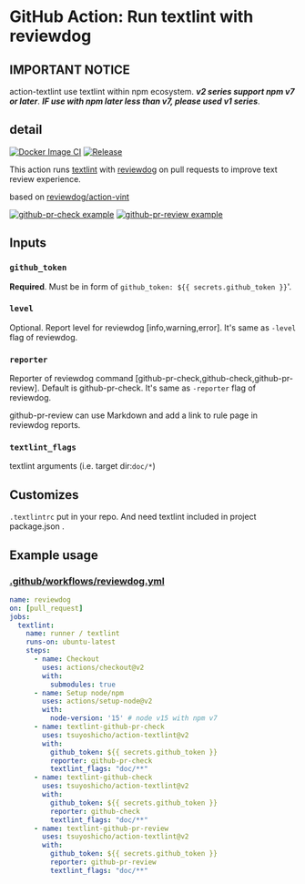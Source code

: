 # GitHub Action: Run textlint with reviewdog

## IMPORTANT NOTICE

action-textlint use textlint within npm ecosystem.
___v2 series support npm v7 or later___.
___IF use with npm later less than v7, please used v1 series___.

## detail

[![Docker Image CI](https://github.com/tsuyoshicho/action-textlint/workflows/Docker%20Image%20CI/badge.svg)](https://github.com/tsuyoshicho/action-textlint/actions)
[![Release](https://github.com/tsuyoshicho/action-textlint/workflows/release/badge.svg)](https://github.com/tsuyoshicho/action-textlint/releases)

This action runs [textlint](https://github.com/textlint/textlint) with
[reviewdog](https://github.com/reviewdog/reviewdog) on pull requests to improve
text review experience.

based on [reviewdog/action-vint](https://github.com/reviewdog/action-vint)

[![github-pr-check example](https://user-images.githubusercontent.com/96727/70858620-bdc2fb80-1f48-11ea-9c1a-b5abb5a6566a.png)](https://user-images.githubusercontent.com/96727/70858620-bdc2fb80-1f48-11ea-9c1a-b5abb5a6566a.png)
[![github-pr-review example](https://user-images.githubusercontent.com/96727/70858610-a1bf5a00-1f48-11ea-84c4-7ee7392548e6.png)](https://user-images.githubusercontent.com/96727/70858610-a1bf5a00-1f48-11ea-84c4-7ee7392548e6.png)

## Inputs

### `github_token`

**Required**. Must be in form of `github_token: ${{ secrets.github_token }}`'.

### `level`

Optional. Report level for reviewdog [info,warning,error].
It's same as `-level` flag of reviewdog.

### `reporter`

Reporter of reviewdog command [github-pr-check,github-check,github-pr-review].
Default is github-pr-check.
It's same as `-reporter` flag of reviewdog.

github-pr-review can use Markdown and add a link to rule page in reviewdog reports.

### `textlint_flags`

textlint arguments (i.e. target dir:`doc/*`)

## Customizes

`.textlintrc` put in your repo.
And need textlint included in project package.json .

## Example usage

### [.github/workflows/reviewdog.yml](.github/workflows/reviewdog.yml)

```yml
name: reviewdog
on: [pull_request]
jobs:
  textlint:
    name: runner / textlint
    runs-on: ubuntu-latest
    steps:
      - name: Checkout
        uses: actions/checkout@v2
        with:
          submodules: true
      - name: Setup node/npm
        uses: actions/setup-node@v2
        with:
          node-version: '15' # node v15 with npm v7
      - name: textlint-github-pr-check
        uses: tsuyoshicho/action-textlint@v2
        with:
          github_token: ${{ secrets.github_token }}
          reporter: github-pr-check
          textlint_flags: "doc/**"
      - name: textlint-github-check
        uses: tsuyoshicho/action-textlint@v2
        with:
          github_token: ${{ secrets.github_token }}
          reporter: github-check
          textlint_flags: "doc/**"
      - name: textlint-github-pr-review
        uses: tsuyoshicho/action-textlint@v2
        with:
          github_token: ${{ secrets.github_token }}
          reporter: github-pr-review
          textlint_flags: "doc/**"
```
